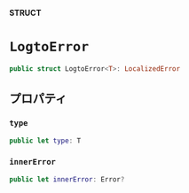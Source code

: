 **STRUCT**

# `LogtoError`

```swift
public struct LogtoError<T>: LocalizedError
```

## プロパティ

### `type`

```swift
public let type: T
```

### `innerError`

```swift
public let innerError: Error?
```